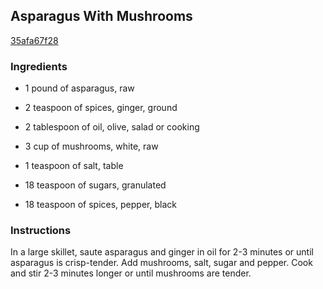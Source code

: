 ## Asparagus With Mushrooms

[35afa67f28](http://www.food.com/recipe/asparagus-with-mushrooms-278292)

### Ingredients

 - 1 pound of asparagus, raw

 - 2 teaspoon of spices, ginger, ground

 - 2 tablespoon of oil, olive, salad or cooking

 - 3 cup of mushrooms, white, raw

 - 1 teaspoon of salt, table

 - 18 teaspoon of sugars, granulated

 - 18 teaspoon of spices, pepper, black

### Instructions

In a large skillet, saute asparagus and ginger in oil for 2-3 minutes or until asparagus is crisp-tender. Add mushrooms, salt, sugar and pepper. Cook and stir 2-3 minutes longer or until mushrooms are tender.